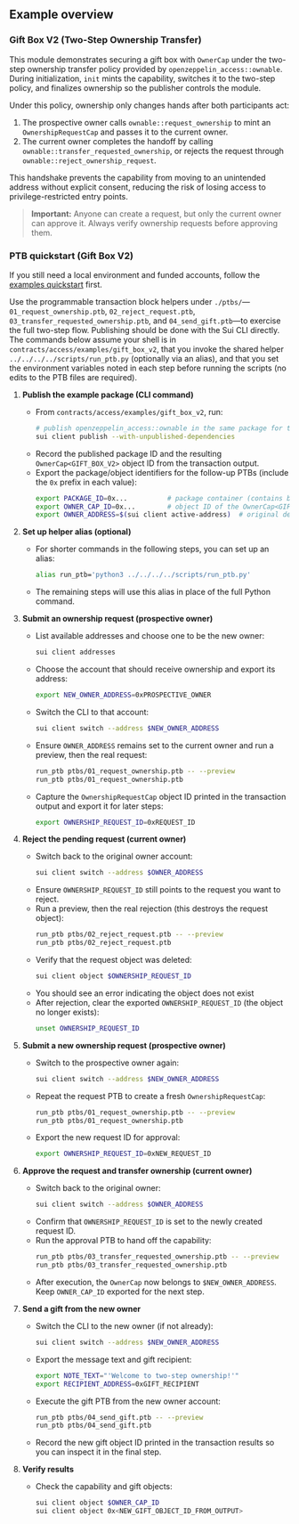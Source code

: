 ## Example overview

### Gift Box V2 (Two-Step Ownership Transfer)

This module demonstrates securing a gift box with `OwnerCap` under the two-step ownership transfer policy provided by `openzeppelin_access::ownable`. During initialization, `init` mints the capability, switches it to the two-step policy, and finalizes ownership so the publisher controls the module.

Under this policy, ownership only changes hands after both participants act:

1. The prospective owner calls `ownable::request_ownership` to mint an `OwnershipRequestCap` and passes it to the current owner.
2. The current owner completes the handoff by calling `ownable::transfer_requested_ownership`, or rejects the request through `ownable::reject_ownership_request`.

This handshake prevents the capability from moving to an unintended address without explicit consent, reducing the risk of losing access to privilege-restricted entry points.

> **Important:** Anyone can create a request, but only the current owner can approve it. Always verify ownership requests before approving them.

### PTB quickstart (Gift Box V2)

If you still need a local environment and funded accounts, follow the [examples quickstart](../../../EXAMPLES.md#quickstart-localnet-setup) first.

Use the programmable transaction block helpers under `./ptbs/`—`01_request_ownership.ptb`, `02_reject_request.ptb`, `03_transfer_requested_ownership.ptb`, and `04_send_gift.ptb`—to exercise the full two-step flow. Publishing should be done with the Sui CLI directly. The commands below assume your shell is in `contracts/access/examples/gift_box_v2`, that you invoke the shared helper `../../../../scripts/run_ptb.py` (optionally via an alias), and that you set the environment variables noted in each step before running the scripts (no edits to the PTB files are required).

1. **Publish the example package (CLI command)**
   - From `contracts/access/examples/gift_box_v2`, run:
     ```bash
     # publish openzeppelin_access::ownable in the same package for testing purposes
     sui client publish --with-unpublished-dependencies
     ```
   - Record the published package ID and the resulting `OwnerCap<GIFT_BOX_V2>` object ID from the transaction output.
   - Export the package/object identifiers for the follow-up PTBs (include the `0x` prefix in each value):
     ```bash
     export PACKAGE_ID=0x...          # package container (contains both ownable and gift_box_v2)
     export OWNER_CAP_ID=0x...        # object ID of the OwnerCap<GIFT_BOX_V2>
     export OWNER_ADDRESS=$(sui client active-address)  # original deployer/owner account
     ```

2. **Set up helper alias (optional)**
   - For shorter commands in the following steps, you can set up an alias:
     ```bash
     alias run_ptb='python3 ../../../../scripts/run_ptb.py'
     ```
   - The remaining steps will use this alias in place of the full Python command.

3. **Submit an ownership request (prospective owner)**
   - List available addresses and choose one to be the new owner:
     ```bash
     sui client addresses
     ```
   - Choose the account that should receive ownership and export its address:
     ```bash
     export NEW_OWNER_ADDRESS=0xPROSPECTIVE_OWNER
     ```
   - Switch the CLI to that account:
     ```bash
     sui client switch --address $NEW_OWNER_ADDRESS
     ```
   - Ensure `OWNER_ADDRESS` remains set to the current owner and run a preview, then the real request:
     ```bash
     run_ptb ptbs/01_request_ownership.ptb -- --preview
     run_ptb ptbs/01_request_ownership.ptb
     ```
   - Capture the `OwnershipRequestCap` object ID printed in the transaction output and export it for later steps:
     ```bash
     export OWNERSHIP_REQUEST_ID=0xREQUEST_ID
     ```

4. **Reject the pending request (current owner)**
   - Switch back to the original owner account:
     ```bash
     sui client switch --address $OWNER_ADDRESS
     ```
   - Ensure `OWNERSHIP_REQUEST_ID` still points to the request you want to reject.
   - Run a preview, then the real rejection (this destroys the request object):
     ```bash
     run_ptb ptbs/02_reject_request.ptb -- --preview
     run_ptb ptbs/02_reject_request.ptb
     ```
   - Verify that the request object was deleted:
     ```bash
     sui client object $OWNERSHIP_REQUEST_ID
     ```
   - You should see an error indicating the object does not exist
   - After rejection, clear the exported `OWNERSHIP_REQUEST_ID` (the object no longer exists):
     ```bash
     unset OWNERSHIP_REQUEST_ID
     ```

5. **Submit a new ownership request (prospective owner)**
   - Switch to the prospective owner again:
     ```bash
     sui client switch --address $NEW_OWNER_ADDRESS
     ```
   - Repeat the request PTB to create a fresh `OwnershipRequestCap`:
     ```bash
     run_ptb ptbs/01_request_ownership.ptb -- --preview
     run_ptb ptbs/01_request_ownership.ptb
     ```
   - Export the new request ID for approval:
     ```bash
     export OWNERSHIP_REQUEST_ID=0xNEW_REQUEST_ID
     ```

6. **Approve the request and transfer ownership (current owner)**
   - Switch back to the original owner:
     ```bash
     sui client switch --address $OWNER_ADDRESS
     ```
   - Confirm that `OWNERSHIP_REQUEST_ID` is set to the newly created request ID.
   - Run the approval PTB to hand off the capability:
     ```bash
     run_ptb ptbs/03_transfer_requested_ownership.ptb -- --preview
     run_ptb ptbs/03_transfer_requested_ownership.ptb
     ```
   - After execution, the `OwnerCap` now belongs to `$NEW_OWNER_ADDRESS`. Keep `OWNER_CAP_ID` exported for the next step.

7. **Send a gift from the new owner**
   - Switch the CLI to the new owner (if not already):
     ```bash
     sui client switch --address $NEW_OWNER_ADDRESS
     ```
   - Export the message text and gift recipient:
     ```bash
     export NOTE_TEXT="'Welcome to two-step ownership!'"
     export RECIPIENT_ADDRESS=0xGIFT_RECIPIENT
     ```
   - Execute the gift PTB from the new owner account:
     ```bash
     run_ptb ptbs/04_send_gift.ptb -- --preview
     run_ptb ptbs/04_send_gift.ptb
     ```
   - Record the new gift object ID printed in the transaction results so you can inspect it in the final step.

8. **Verify results**
   - Check the capability and gift objects:
     ```bash
     sui client object $OWNER_CAP_ID
     sui client object 0x<NEW_GIFT_OBJECT_ID_FROM_OUTPUT>
     ```
